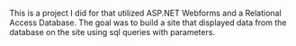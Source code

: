This is a project I did for that utilized ASP.NET Webforms and a Relational Access Database. 
The goal was to build a site that displayed data from the database on the site using sql queries with parameters.
